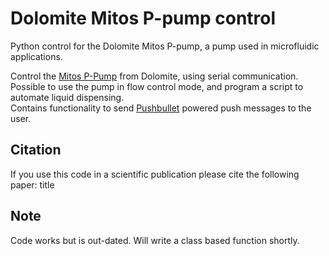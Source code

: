 # Dolomite Mitos P-pump control
Python control for the Dolomite Mitos P-pump, a pump used in microfluidic applications.

Control the [Mitos P-Pump](https://www.dolomite-microfluidics.com/product/mitos-p-pump/) from Dolomite, using serial communication.  
Possible to use the pump in flow control mode, and program a script to automate liquid dispensing.  
Contains functionality to send [Pushbullet](https://www.pushbullet.com) powered push messages to the user.

## Citation
If you use this code in a scientific publication please cite the following paper: title

## Note
Code works but is out-dated. Will write a class based function shortly. 

